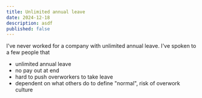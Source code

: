 ```yaml
---
title: Unlimited annual leave
date: 2024-12-18
description: asdf
published: false
---
```


I've never worked for a company with unlimited annual leave. I've spoken to a few people that 

- unlimited annual leave
- no pay out at end
- hard to push overworkers to take leave
- dependent on what others do to define "normal", risk of overwork culture